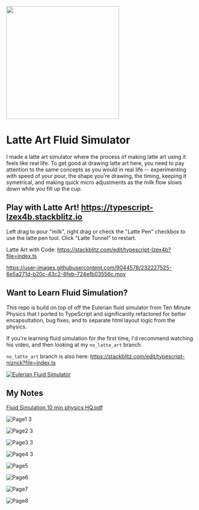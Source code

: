<img src="https://user-images.githubusercontent.com/9044578/232227994-b83b7042-dd37-459b-9805-a759c0fa3d75.png" width="300">

# Latte Art Fluid Simulator

I made a latte art simulator where the process of making latte art using it feels like real life. To get good at drawing latte art here, you need to pay attention to the same concepts as you would in real life -- experimenting with speed of your pour, the shape you're drawing, the timing, keeping it symetrical, and making quick micro adjustments as the milk flow slows down while you fill up the cup.

## Play with Latte Art! https://typescript-lzex4b.stackblitz.io

Left drag to pour "milk", right drag or check the "Latte Pen" checkbox to use the latte pen tool. Click "Latte Tunnel" to restart.

Latte Art with Code: https://stackblitz.com/edit/typescript-lzex4b?file=index.ts

https://user-images.githubusercontent.com/9044578/232227525-6e5a271d-b20c-43c2-8feb-724efb03556c.mov

## Want to Learn Fluid Simulation?

This repo is build on top of off the Eulerian fluid simulator from Ten Minute Physics that I ported to TypeScript and significantly refactored for better encapsultation, bug fixes, and to separate html layout logic from the physics.

If you're learning fluid simulation for the first time, I'd recommend watching his video, and then looking at my `no_latte_art` branch.

`no_latte_art` branch is also here: https://stackblitz.com/edit/typescript-niznck?file=index.ts

[![Eulerian Fluid Simulator](https://img.youtube.com/vi/iKAVRgIrUOU/0.jpg)](https://www.youtube.com/watch?v=iKAVRgIrUOU)

## My Notes

[Fluid Simulation 10 min physics HQ.pdf](https://github.com/p-sun/typescript-fluid-simulator/files/11239672/Fluid.Simulation.10.min.physics.2.pdf)

![Page1 3](https://user-images.githubusercontent.com/9044578/232228953-4be1b45c-c8af-4f04-8071-a359ae2791a0.png)

![Page2 3](https://user-images.githubusercontent.com/9044578/232228971-df379b8b-033c-4811-a4ba-82e2ba4de46d.png)

![Page3 3](https://user-images.githubusercontent.com/9044578/232228969-d3e97113-902f-4e03-8c3b-21e8caca56f2.png)

![Page4 3](https://user-images.githubusercontent.com/9044578/232228967-b78ff351-ca3e-4b05-9a13-f7e7ff9aa45c.png)

![Page5](https://user-images.githubusercontent.com/9044578/232228983-b7686fe3-55d2-4759-89e2-06fcd37879bb.png)

![Page6](https://user-images.githubusercontent.com/9044578/232228981-5f592704-e577-4528-95a6-21f1757c2bf6.png)

![Page7](https://user-images.githubusercontent.com/9044578/232228979-f62857ba-91f5-4b0b-84b9-e68e458e9497.png)

![Page8](https://user-images.githubusercontent.com/9044578/232228977-d1bcc7d3-903c-43a6-8b28-eed2081195b6.png)
